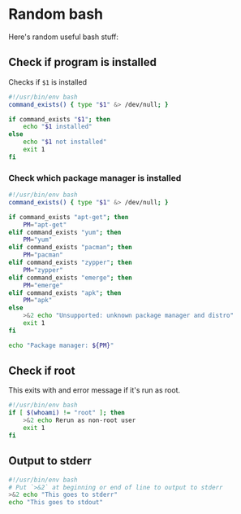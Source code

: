 # Random bash

Here's random useful bash stuff:

## Check if program is installed

Checks if `$1` is installed

```bash
#!/usr/bin/env bash
command_exists() { type "$1" &> /dev/null; }

if command_exists "$1"; then
    echo "$1 installed"
else
    echo "$1 not installed"
    exit 1
fi
```

### Check which package manager is installed

```bash
#!/usr/bin/env bash
command_exists() { type "$1" &> /dev/null; }

if command_exists "apt-get"; then
    PM="apt-get"
elif command_exists "yum"; then
    PM="yum"
elif command_exists "pacman"; then
    PM="pacman"
elif command_exists "zypper"; then
    PM="zypper"
elif command_exists "emerge"; then
    PM="emerge"
elif command_exists "apk"; then
    PM="apk"
else
    >&2 echo "Unsupported: unknown package manager and distro"
    exit 1
fi

echo "Package manager: ${PM}"
```

## Check if root

This exits with and error message if it's run as root.

```bash
#!/usr/bin/env bash
if [ $(whoami) != "root" ]; then
    >&2 echo Rerun as non-root user
    exit 1
fi
```

## Output to stderr

```bash
#!/usr/bin/env bash
# Put `>&2` at beginning or end of line to output to stderr
>&2 echo "This goes to stderr"
echo "This goes to stdout"
```
